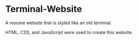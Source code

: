 # Terminal-Website
A resume website that is styled like an old terminal.

HTML, CSS, and JavaScript were used to create this website. 
